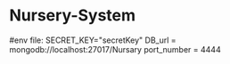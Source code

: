 # Nursery-System

#env file:
SECRET_KEY="secretKey"
DB_url = mongodb://localhost:27017/Nursary
port_number = 4444
